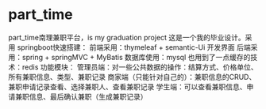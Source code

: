 # part_time
part_time南理兼职平台，is my graduation project
这是一个我的毕业设计。采用 springboot快速搭建：
  前端采用：thymeleaf + semantic-Ui 开发界面
  后端采用：spring + springMVC + MyBatis
  数据库使用：mysql
  也用到了一点缓存的技术：redis 
功能模块：
  管理员端：对一些公共数据的操作：结算方式、价格单位、所有兼职信息、类型、兼职记录
  商家端（只能针对自己的）：兼职信息的CRUD、兼职申请记录查看、选择兼职人、查看兼职记录
  学生端：可以查看兼职信息、申请兼职信息、最后确认兼职（生成兼职记录）
